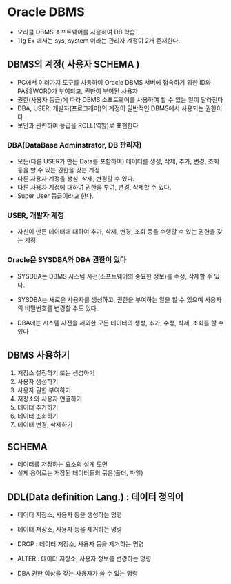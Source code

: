 # Oracle DBMS
* 오라클 DBMS 소프트웨어를 사용하여 DB 학습
* 11g Ex 에서는 sys, system 이라는 관리자 계정이 2개 존재한다.

## DBMS의 계정( 사용자 SCHEMA )
* PC에서 여러가지 도구를 사용하여 Oracle DBMS 서버에 접속하기 위한 ID와 PASSWORD가 부여되고,
권한이 부여된 사용자
* 권한(사용자 등급)에 따라 DBMS 소프트웨어를 사용하여 할 수 있는 일이 달라진다
* DBA, USER, 개발자(프로그래머)의 계정이 일반적인 DBMS에서 사용되는 권한이다
* 보안과 관련하여 등급을 ROLL(역할)로 표현한다

### DBA(DataBase Adminstrator, DB 관리자)
* 모든(다른 USER가 만든 Data를 포함하여) 데이터를 생성, 삭제, 추가, 변경, 조회 등을 할 수 있는 권한을 갖는 계정
* 다른 사용자 계정을 생성, 삭제, 변경할 수 있다.
* 다른 사용자 계정에 대하여 권한을 부여,  변경, 삭제할 수 있다.
* Super User 등급이라고 한다.

### USER, 개발자 계정
* 자신이 만든 데이터에 대하여 추가, 삭제, 변경, 조회 등을 수행할 수 있는 권한을 갖는 계정

### Oracle은 SYSDBA와 DBA 권한이 있다
* SYSDBA는 DBMS  시스템 사전(소프트웨어의 중요한 정보)를 수정, 삭제할 수 있다.
* SYSDBA는 새로운 사용자를 생성하고, 권한을 부여하는 일을 할 수 있으며 사용자의 비밀번호를 변경할 수도 있다.

* DBA에는 시스템 사전을 제외한 모든 데이터의 생성, 추가, 수정, 삭제, 조회를 할 수 있다

## DBMS 사용하기
1. 저장소 설정하기 또는 생성하기
2. 사용자 생성하기
3. 사용자 권한 부여하기
4. 저장소와 사용자 연결하기
5. 데이터 추가하기
6. 데이터 조회하기
7. 데이터 변경, 삭제하기

## SCHEMA
* 데이터를 저장하는 요소의 설계 도면
* 실제 용어로는 저장된 데이터들의 묶음(폴더, 파일)

## DDL(Data definition Lang.) : 데이터 정의어
* 데이터 저장소, 사용자 등을 생성하는 명령
* 데이터 저장소, 사용자 등을 제거하는 명령
* DROP : 데이터 저장소, 사용자 등을 제거하는 명령
* ALTER : 데이터 저장소, 사용자 정보를 변경하는 명령

* DBA 권한 이상을 갖는 사용자가 쓸 수 있는 명령
